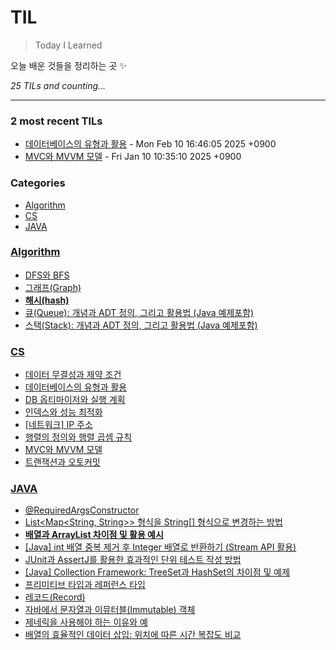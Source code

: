 # TIL
> Today I Learned

오늘 배운 것들을 정리하는 곳 ✨


_25 TILs and counting..._

---

### 2 most recent TILs

- [데이터베이스의 유형과 활용](CS/database_types_columnar_vs_relational.md) - Mon Feb 10 16:46:05 2025 +0900
- [MVC와 MVVM 모델](CS/mvc_vs_mvvm.md) - Fri Jan 10 10:35:10 2025 +0900

### Categories

- [Algorithm](#Algorithm)
- [CS](#CS)
- [JAVA](#JAVA)

### [Algorithm](#Algorithm)
- [DFS와 BFS](Algorithm/DFS_BFS_Algorithm_Explanation.md)
- [그래프(Graph)](Algorithm/graph.md)
- [**해시(hash)**](Algorithm/hash.md)
- [큐(Queue): 개념과 ADT 정의, 그리고 활용법 (Java 예제포함)](Algorithm/queue.md)
- [스택(Stack): 개념과 ADT 정의, 그리고 활용법 (Java 예제포함)](Algorithm/stack.md)

### [CS](#CS)
- [데이터 무결성과 제약 조건](CS/data-integrity-and-constraint.md)
- [데이터베이스의 유형과 활용](CS/database_types_columnar_vs_relational.md)
- [DB 옵티마이저와 실행 계획](CS/dboptimizer_executionplan.md)
- [인덱스와 성능 최적화](CS/index_concept_and_optimization.md)
- [[네트워크] IP 주소](CS/ip_address.md)
- [행렬의 정의와 행렬 곱셈 규칙](CS/matrix_definition_and_multiplication_rules.md)
- [MVC와 MVVM 모델](CS/mvc_vs_mvvm.md)
- [트랜잭션과 오토커밋](CS/transaction_autocommit_management.md)

### [JAVA](#JAVA)
- [@RequiredArgsConstructor](JAVA/@RequiredArgsConstructor.md)
- [List<Map<String, String>> 형식을 String[] 형식으로 변경하는 방법](JAVA/ConvertingListMapToStringArrayInJava.md)
- [**배열과 ArrayList 차이점 및 활용 예시**](JAVA/DifferencesBetweenArraysAndArrayListsWithExamples.md)
- [[Java] int 배열 중복 제거 후 Integer 배열로 반환하기 (Stream API 활용)](JAVA/DistinctArrayExample.md)
- [JUnit과 AssertJ를 활용한 효과적인 단위 테스트 작성 방법](JAVA/EffectiveUnitTestingWithJUnitAndAssertJ.md)
- [[Java] Collection Framework: TreeSet과 HashSet의 차이점 및 예제](JAVA/JavaCollectionFramework_TreeSetVsHashSet.md)
- [프리미티브 타입과 레퍼런스 타입](JAVA/PrimitiveTypesVsReferenceTypesInJava.md)
- [레코드(Record)](JAVA/Record.md)
- [자바에서 문자열과 이뮤터블(Immutable) 객체](JAVA/StringsAndImmutableObjectsInJava.md)
- [제네릭을 사용해야 하는 이유와 예](JAVA/WhyUseGenericsInJavaWithExamples.md)
- [배열의 효율적인 데이터 삽입: 위치에 따른 시간 복잡도 비교](JAVA/array-insertion-time-complexity.md)


